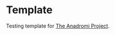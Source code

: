 # Template
Testing template for [The Anadromi Project](https://github.com/haw230/the-anadromi-project).
